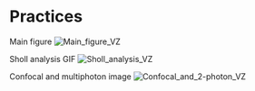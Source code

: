# Practices
Main figure
![Main_figure_VZ](https://github.com/user-attachments/assets/244c1e11-4b4f-4f86-876d-83488c7836f5)



Sholl analysis GIF
![Sholl_analysis_VZ](https://github.com/user-attachments/assets/dfcd4c07-b60e-4b29-9249-1ebc21d23698)

Confocal and multiphoton image
![Confocal_and_2-photon_VZ](https://github.com/user-attachments/assets/2f21bcdd-ba28-42c5-908a-c7d51bdb3cd6)
